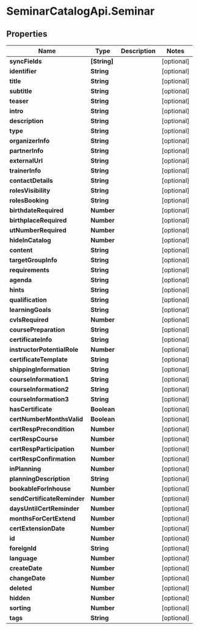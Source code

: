 # SeminarCatalogApi.Seminar

## Properties
Name | Type | Description | Notes
------------ | ------------- | ------------- | -------------
**syncFields** | **[String]** |  | [optional] 
**identifier** | **String** |  | [optional] 
**title** | **String** |  | [optional] 
**subtitle** | **String** |  | [optional] 
**teaser** | **String** |  | [optional] 
**intro** | **String** |  | [optional] 
**description** | **String** |  | [optional] 
**type** | **String** |  | [optional] 
**organizerInfo** | **String** |  | [optional] 
**partnerInfo** | **String** |  | [optional] 
**externalUrl** | **String** |  | [optional] 
**trainerInfo** | **String** |  | [optional] 
**contactDetails** | **String** |  | [optional] 
**rolesVisibility** | **String** |  | [optional] 
**rolesBooking** | **String** |  | [optional] 
**birthdateRequired** | **Number** |  | [optional] 
**birthplaceRequired** | **Number** |  | [optional] 
**utNumberRequired** | **Number** |  | [optional] 
**hideInCatalog** | **Number** |  | [optional] 
**content** | **String** |  | [optional] 
**targetGroupInfo** | **String** |  | [optional] 
**requirements** | **String** |  | [optional] 
**agenda** | **String** |  | [optional] 
**hints** | **String** |  | [optional] 
**qualification** | **String** |  | [optional] 
**learningGoals** | **String** |  | [optional] 
**cvIsRequired** | **Number** |  | [optional] 
**coursePreparation** | **String** |  | [optional] 
**certificateInfo** | **String** |  | [optional] 
**instructorPotentialRole** | **Number** |  | [optional] 
**certificateTemplate** | **String** |  | [optional] 
**shippingInformation** | **String** |  | [optional] 
**courseInformation1** | **String** |  | [optional] 
**courseInformation2** | **String** |  | [optional] 
**courseInformation3** | **String** |  | [optional] 
**hasCertificate** | **Boolean** |  | [optional] 
**certNumberMonthsValid** | **Boolean** |  | [optional] 
**certRespPrecondition** | **Number** |  | [optional] 
**certRespCourse** | **Number** |  | [optional] 
**certRespParticipation** | **Number** |  | [optional] 
**certRespConfirmation** | **Number** |  | [optional] 
**inPlanning** | **Number** |  | [optional] 
**planningDescription** | **String** |  | [optional] 
**bookableForInhouse** | **Number** |  | [optional] 
**sendCertificateReminder** | **Number** |  | [optional] 
**daysUntilCertReminder** | **Number** |  | [optional] 
**monthsForCertExtend** | **Number** |  | [optional] 
**certExtensionDate** | **Number** |  | [optional] 
**id** | **Number** |  | [optional] 
**foreignId** | **String** |  | [optional] 
**language** | **Number** |  | [optional] 
**createDate** | **Number** |  | [optional] 
**changeDate** | **Number** |  | [optional] 
**deleted** | **Number** |  | [optional] 
**hidden** | **Number** |  | [optional] 
**sorting** | **Number** |  | [optional] 
**tags** | **String** |  | [optional] 


